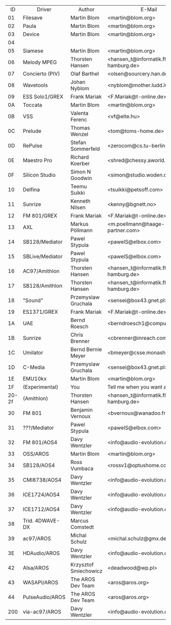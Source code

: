 <table>
  <tr>
    <td style="text-align:center"> ID	</td>
    <td style="text-align:center"> Driver </td>
    <td style="text-align:center"> Author </td>
    <td style="text-align:center"> E-Mail </td>
  </tr>
	<tr>
		<td>01</td>
		<td>Filesave</td>
		<td>Martin Blom</td>
		<td>&lt;martin@blom.org&gt;</td>
	</tr>
	<tr>
		<td>02</td>
		<td>Paula</td>
		<td>Martin Blom</td>
		<td>&lt;martin@blom.org&gt;</td>
	</tr>
	<tr>
		<td>03</td>
		<td>Device</td>
		<td>Martin Blom</td>
		<td>&lt;martin@blom.org&gt;</td>
	</tr>
	<tr>
		<td>04</td>
		<td></td>
		<td></td>
		<td></td>
	</tr>
	<tr>
		<td>05</td>
		<td>Siamese</td>
		<td>Martin Blom</td>
		<td>&lt;martin@blom.org&gt;</td>
	</tr>
	<tr>
		<td>06</td>
		<td>Melody MPEG</td>
		<td>Thorsten Hansen</td>
		<td>&lt;hansen_t@informatik.fh-hamburg.de&gt;</td>
	</tr>
	<tr>
		<td>07</td>
		<td>Concierto (PIV)</td>
		<td>Olaf Barthel</td>
		<td>&lt;olsen@sourcery.han.de&gt;</td>
	</tr>
	<tr>
		<td>08</td>
		<td>Wavetools</td>
		<td>Johan Nyblom</td>
		<td>&lt;nyblom@mother.ludd.luth.se&gt;</td>
	</tr>
	<tr>
		<td>09</td>
		<td>ESS Solo1/GREX</td>
		<td>Frank Mariak</td>
		<td>&lt;F.Mariak@t-online.de&gt;</td>
	</tr>
	<tr>
		<td>0A</td>
		<td>Toccata</td>
		<td>Martin Blom</td>
		<td>&lt;martin@blom.org&gt;</td>
	</tr>
	<tr>
		<td>0B</td>
		<td>VSS</td>
		<td>Valenta Ferenc</td>
		<td>&lt;vf@elte.hu&gt;</td>
	</tr>
	<tr>
		<td>0C</td>
		<td>Prelude</td>
		<td>Thomas Wenzel</td>
		<td>&lt;tom@toms-home.de&gt;</td>
	</tr>
	<tr>
		<td>0D</td>
		<td>RePulse</td>
		<td>Stefan Sommerfeld</td>
		<td>&lt;zerocom@cs.tu-berlin.de&gt;</td>
	</tr>
	<tr>
		<td>0E</td>
		<td>Maestro Pro</td>
		<td>Richard Koerber</td>
		<td>&lt;shred@chessy.aworld.de&gt;</td>
	</tr>
	<tr>
		<td>0F</td>
		<td>Silicon Studio</td>
		<td>Simon N Goodwin</td>
		<td>&lt;simon@studio.woden.com&gt;</td>
	</tr>
	<tr>
		<td>10</td>
		<td>Delfina</td>
		<td>Teemu Suikki</td>
		<td>&lt;tsuikki@petsoff.com&gt;</td>
	</tr>
	<tr>
		<td>11</td>
		<td>Sunrize</td>
		<td>Kenneth Nilsen</td>
		<td>&lt;kenny@bgnett.no&gt;</td>
	</tr>
	<tr>
		<td>12</td>
		<td>FM 801/GREX</td>
		<td>Frank Mariak</td>
		<td>&lt;F.Mariak@t-online.de&gt;</td>
	</tr>
	<tr>
		<td>13</td>
		<td>AXL</td>
		<td>Markus Pöllmann</td>
		<td>&lt;m.poellmann@haage-partner.com&gt;</td>
	</tr>
	<tr>
		<td>14</td>
		<td>SB128/Mediator</td>
		<td>Pawel Stypula</td>
		<td>&lt;pawelS@elbox.com&gt;</td>
	</tr>
	<tr>
		<td>15</td>
		<td>SBLive/Mediator</td>
		<td>Pawel Stypula</td>
		<td>&lt;pawelS@elbox.com&gt;</td>
	</tr>
	<tr>
		<td>16</td>
		<td>AC97/Amithlon</td>
		<td>Thorsten Hansen</td>
		<td>&lt;hansen_t@informatik.fh-hamburg.de&gt;</td>
	</tr>
	<tr>
		<td>17</td>
		<td>SB128/Amithlon</td>
		<td>Thorsten Hansen</td>
		<td>&lt;hansen_t@informatik.fh-hamburg.de&gt;</td>
	</tr>
	<tr>
		<td>18</td>
		<td>"Sound"</td>
		<td>Przemyslaw Gruchala</td>
		<td>&lt;sensei@box43.gnet.pl&gt;</td>
	</tr>
	<tr>
		<td>19</td>
		<td>ES1371/GREX</td>
		<td>Frank Mariak</td>
		<td>&lt;F.Mariak@t-online.de&gt;</td>
	</tr>
	<tr>
		<td>1A</td>
		<td>UAE</td>
		<td>Bernd Roesch</td>
		<td>&lt;berndroesch1@compuserve.de&gt;</td>
	</tr>
	<tr>
		<td>1B</td>
		<td>Sunrize</td>
		<td>Chris Brenner</td>
		<td>&lt;cbrenner@inreach.com&gt;</td>
	</tr>
	<tr>
		<td>1C</td>
		<td>Umilator</td>
		<td>Bernd Bernie Meyer</td>
		<td>&lt;bmeyer@csse.monash.edu.au&gt;</td>
	</tr>
	<tr>
		<td>1D</td>
		<td>C-Media</td>
		<td>Przemyslaw Gruchala</td>
		<td>&lt;sensei@box43.gnet.pl&gt;</td>
	</tr>
	<tr>
		<td>1E</td>
		<td>EMU10kx</td>
		<td>Martin Blom</td>
		<td>&lt;martin@blom.org&gt;</td>
	</tr>
	<tr>
		<td>1F</td>
		<td>(Experimental)</td>
		<td>You</td>
		<td>Tell me when you want a real ID.</td>
	</tr>
	<tr>
		<td>20-2f</td>
		<td>(Amithlon)</td>
		<td>Thorsten Hansen</td>
		<td>&lt;hansen_t@informatik.fh-hamburg.de&gt;</td>
	</tr>
	<tr>
		<td>30</td>
		<td>FM 801</td>
		<td>Benjamin Vernoux</td>
		<td>&lt;bvernoux@wanadoo.fr&gt;</td>
	</tr>
	<tr>
		<td>31</td>
		<td>???/Mediator</td>
		<td>Pawel Stypula</td>
		<td>&lt;pawelS@elbox.com&gt;</td>
	</tr>
	<tr>
		<td>32</td>
		<td>FM 801/AOS4</td>
		<td>Davy Wentzler</td>
		<td>&lt;info@audio-evolution.com&gt;</td>
	</tr>
	<tr>
		<td>33</td>
		<td>OSS/AROS</td>
		<td>Martin Blom</td>
		<td>&lt;martin@blom.org&gt;</td>
	</tr>
	<tr>
		<td>34</td>
		<td>SB128/AOS4</td>
		<td>Ross Vumbaca</td>
		<td>&lt;rossv1@optushome.com.au&gt;</td>
	</tr>
	<tr>
		<td>35</td>
		<td>CMI8738/AOS4</td>
		<td>Davy Wentzler</td>
		<td>&lt;info@audio-evolution.com&gt;</td>
	</tr>
	<tr>
		<td>36</td>
		<td>ICE1724/AOS4</td>
		<td>Davy Wentzler</td>
		<td>&lt;info@audio-evolution.com&gt;</td>
	</tr>
	<tr>
		<td>37</td>
		<td>ICE1712/AOS4</td>
		<td>Davy Wentzler</td>
		<td>&lt;info@audio-evolution.com&gt;</td>
	</tr>
	<tr>
		<td>38</td>
		<td>Trid. 4DWAVE-DX</td>
		<td>Marcus Comstedt</td>
		<td></td>
	</tr>
	<tr>
		<td>39</td>
		<td>ac97/AROS</td>
		<td>Michal Schulz</td>
		<td>&lt;michal.schulz@gmx.de&gt;</td>
	</tr>
	<tr>
		<td>3E</td>
		<td>HDAudio/AROS</td>
		<td>Davy Wentzler</td>
		<td>&lt;info@audio-evolution.com&gt;</td>
	</tr>
	<tr>
		<td>42</td>
		<td>Alsa/AROS</td>
		<td>Krzysztof Smiechowicz</td>
		<td>&lt;deadwood@wp.pl&gt;</td>
	</tr>
	<tr>
		<td>43</td>
		<td>WASAPI/AROS</td>
		<td>The AROS Dev Team</td>
		<td>&lt;aros@aros.org&gt;</td>
	</tr>
	<tr>
		<td>44</td>
		<td>PulseAudio/AROS</td>
		<td>The AROS Dev Team</td>
		<td>&lt;aros@aros.org&gt;</td>
	</tr>
	<tr>
		<td>200</td>
		<td>via-ac97/AROS</td>
		<td>Davy Wentzler</td>
		<td>&lt;info@audio-evolution.com&gt;</td>
	</tr>
</table>

